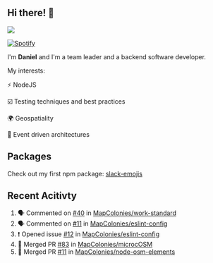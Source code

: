 ## Hi there! 👋

<p>
  <img src="https://github-readme-stats.vercel.app/api?username=syncush&theme=tokyonight">
</p>

[![Spotify](https://novatorem-rust.vercel.app/api/spotify)](https://open.spotify.com/user/syncush)

I'm **Daniel** and I'm a team leader and a backend software developer.

My interests:

⚡ NodeJS

☑️ Testing techniques and best practices

🌍 Geospatiality

🧠 Event driven architectures

## Packages
Check out my first npm package: [slack-emojis](https://www.npmjs.com/package/slack-emojis)

## Recent Acitivty
<!--START_SECTION:activity-->
1. 🗣 Commented on [#40](https://github.com/MapColonies/work-standard/issues/40) in [MapColonies/work-standard](https://github.com/MapColonies/work-standard)
2. 🗣 Commented on [#11](https://github.com/MapColonies/eslint-config/issues/11) in [MapColonies/eslint-config](https://github.com/MapColonies/eslint-config)
3. ❗️ Opened issue [#12](https://github.com/MapColonies/eslint-config/issues/12) in [MapColonies/eslint-config](https://github.com/MapColonies/eslint-config)
4. 🎉 Merged PR [#83](https://github.com/MapColonies/microcOSM/pull/83) in [MapColonies/microcOSM](https://github.com/MapColonies/microcOSM)
5. 🎉 Merged PR [#11](https://github.com/MapColonies/node-osm-elements/pull/11) in [MapColonies/node-osm-elements](https://github.com/MapColonies/node-osm-elements)
<!--END_SECTION:activity-->

